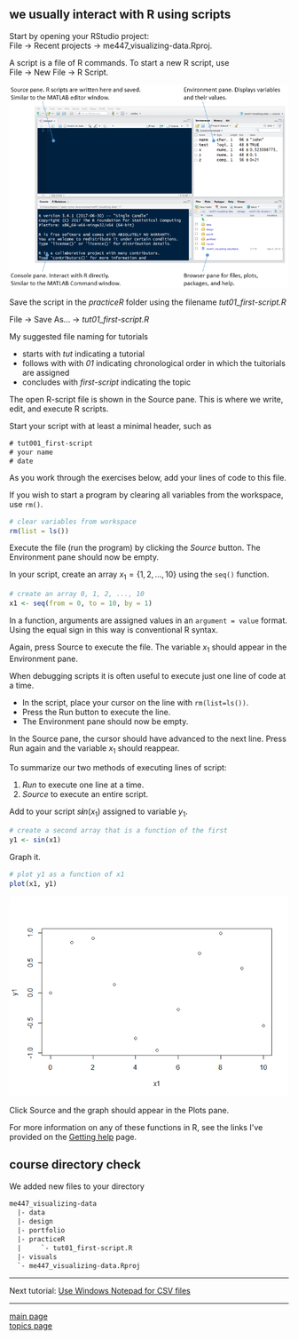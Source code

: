 
we usually interact with R using scripts
----------------------------------------

Start by opening your RStudio project:<br> File → Recent projects → me447\_visualizing-data.Rproj.

A script is a file of R commands. To start a new R script, use<br> File → New File → R Script.

![](../images/panes-4.png)

Save the script in the *practiceR* folder using the filename *tut01\_first-script.R*<br>

File → Save As... → *tut01\_first-script.R*

My suggested file naming for tutorials

-   starts with *tut* indicating a tutorial
-   follows with with *01* indicating chronological order in which the tuitorials are assigned
-   concludes with *first-script* indicating the topic

The open R-script file is shown in the Source pane. This is where we write, edit, and execute R scripts.

Start your script with at least a minimal header, such as

    # tut001_first-script
    # your name
    # date

As you work through the exercises below, add your lines of code to this file.

If you wish to start a program by clearing all variables from the workspace, use `rm()`.

``` r
# clear variables from workspace
rm(list = ls())
```

Execute the file (run the program) by clicking the *Source* button. The Environment pane should now be empty.

In your script, create an array *x*<sub>1</sub> = {1, 2, ..., 10} using the `seq()` function.

``` r
# create an array 0, 1, 2, ..., 10
x1 <- seq(from = 0, to = 10, by = 1)
```

In a function, arguments are assigned values in an `argument = value` format. Using the equal sign in this way is conventional R syntax.

Again, press Source to execute the file. The variable *x*<sub>1</sub> should appear in the Environment pane.

When debugging scripts it is often useful to execute just one line of code at a time.

-   In the script, place your cursor on the line with `rm(list=ls())`.
-   Press the Run button to execute the line.
-   The Environment pane should now be empty.

In the Source pane, the cursor should have advanced to the next line. Press Run again and the variable *x*<sub>1</sub> should reappear.

To summarize our two methods of executing lines of script:

1.  *Run* to execute one line at a time.
2.  *Source* to execute an entire script.

Add to your script *s**i**n*(*x*<sub>1</sub>) assigned to variable *y*<sub>1</sub>.

``` r
# create a second array that is a function of the first
y1 <- sin(x1)
```

Graph it.

``` r
# plot y1 as a function of x1
plot(x1, y1)
```

![](tut-03_using-scripts_files/figure-markdown_github-ascii_identifiers/cm012_sine-curve-1.png)

Click Source and the graph should appear in the Plots pane.

For more information on any of these functions in R, see the links I've provided on the [Getting help](cm/admin-04_getting-help.md) page.

course directory check
----------------------

We added new files to your directory

    me447_visualizing-data
      |- data
      |- design 
      |- portfolio 
      |- practiceR 
      |     `- tut01_first-script.R
      |- visuals
      `- me447_visualizing-data.Rproj

------------------------------------------------------------------------

Next tutorial: [Use Windows Notepad for CSV files](tut-04_notepad-for-csv.md)

------------------------------------------------------------------------

[main page](../README.md)<br> [topics page](README-by-topic.md)
